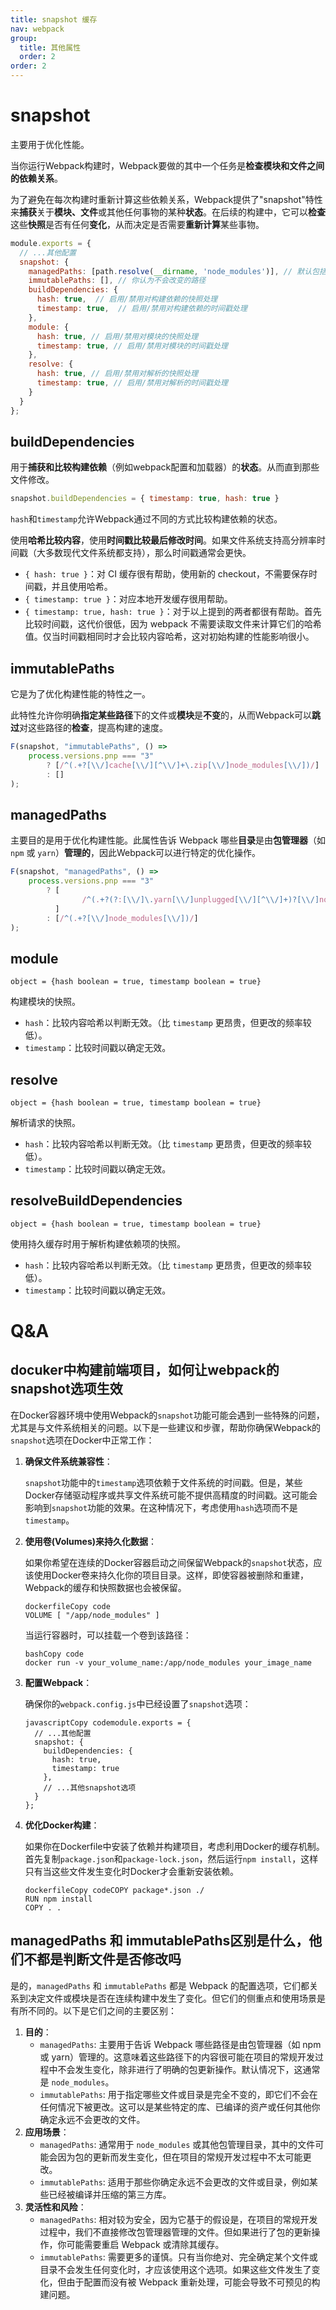 ```yaml
---
title: snapshot 缓存
nav: webpack
group:
  title: 其他属性
  order: 2
order: 2
---
```

# snapshot

主要用于优化性能。

当你运行Webpack构建时，Webpack要做的其中一个任务是**检查模块和文件之间的依赖关系**。

为了避免在每次构建时重新计算这些依赖关系，Webpack提供了"snapshot"特性来**捕获**关于**模块、文件**或其他任何事物的某种**状态**。在后续的构建中，它可以**检查**这些**快照**是否有任何**变化**，从而决定是否需要**重新计算**某些事物。

```js
module.exports = {
  // ...其他配置
  snapshot: {
    managedPaths: [path.resolve(__dirname, 'node_modules')], // 默认包括 node_modules
    immutablePaths: [], // 你认为不会改变的路径
    buildDependencies: {
      hash: true,  // 启用/禁用对构建依赖的快照处理
      timestamp: true,  // 启用/禁用对构建依赖的时间戳处理
    },
    module: {
      hash: true, // 启用/禁用对模块的快照处理
      timestamp: true, // 启用/禁用对模块的时间戳处理
    },
    resolve: {
      hash: true, // 启用/禁用对解析的快照处理
      timestamp: true, // 启用/禁用对解析的时间戳处理
    }
  }
};
```

## buildDependencies

用于**捕获和比较构建依赖**（例如webpack配置和加载器）的**状态**。从而直到那些文件修改。

```js
snapshot.buildDependencies = { timestamp: true, hash: true }
```

`hash`和`timestamp`允许Webpack通过不同的方式比较构建依赖的状态。

使用**哈希比较内容**，使用**时间戳比较最后修改时间**。如果文件系统支持高分辨率时间戳（大多数现代文件系统都支持），那么时间戳通常会更快。

- `{ hash: true }`：对 CI 缓存很有帮助，使用新的 checkout，不需要保存时间戳，并且使用哈希。
- `{ timestamp: true }`：对应本地开发缓存很用帮助。
- `{ timestamp: true, hash: true }`：对于以上提到的两者都很有帮助。首先比较时间戳，这代价很低，因为 webpack 不需要读取文件来计算它们的哈希值。仅当时间戳相同时才会比较内容哈希，这对初始构建的性能影响很小。

## immutablePaths

它是为了优化构建性能的特性之一。

此特性允许你明确**指定某些路径**下的文件或**模块**是**不变**的，从而Webpack可以**跳过**对这些路径的**检查**，提高构建的速度。

```js
F(snapshot, "immutablePaths", () =>
    process.versions.pnp === "3"
        ? [/^(.+?[\\/]cache[\\/][^\\/]+\.zip[\\/]node_modules[\\/])/]
        : []
);
```

## managedPaths

主要目的是用于优化构建性能。此属性告诉 Webpack 哪些**目录**是由**包管理器**（如 `npm` 或 `yarn`）**管理的**，因此Webpack可以进行特定的优化操作。

```js
F(snapshot, "managedPaths", () =>
    process.versions.pnp === "3"
        ? [
                /^(.+?(?:[\\/]\.yarn[\\/]unplugged[\\/][^\\/]+)?[\\/]node_modules[\\/])/
          ]
        : [/^(.+?[\\/]node_modules[\\/])/]
);
```

## module

```
object = {hash boolean = true, timestamp boolean = true}
```

构建模块的快照。

- `hash`：比较内容哈希以判断无效。（比 `timestamp` 更昂贵，但更改的频率较低）。
- `timestamp`：比较时间戳以确定无效。

## resolve

```
object = {hash boolean = true, timestamp boolean = true}
```

解析请求的快照。

- `hash`：比较内容哈希以判断无效。（比 `timestamp` 更昂贵，但更改的频率较低）。
- `timestamp`：比较时间戳以确定无效。

## resolveBuildDependencies

```
object = {hash boolean = true, timestamp boolean = true}
```

使用持久缓存时用于解析构建依赖项的快照。

- `hash`：比较内容哈希以判断无效。（比 `timestamp` 更昂贵，但更改的频率较低）。
- `timestamp`：比较时间戳以确定无效。

# Q&A

## docuker中构建前端项目，如何让webpack的snapshot选项生效

在Docker容器环境中使用Webpack的`snapshot`功能可能会遇到一些特殊的问题，尤其是与文件系统相关的问题。以下是一些建议和步骤，帮助你确保Webpack的`snapshot`选项在Docker中正常工作：

1. **确保文件系统兼容性**：

   `snapshot`功能中的`timestamp`选项依赖于文件系统的时间戳。但是，某些Docker存储驱动程序或共享文件系统可能不提供高精度的时间戳。这可能会影响到`snapshot`功能的效果。在这种情况下，考虑使用`hash`选项而不是`timestamp`。

2. **使用卷(Volumes)来持久化数据**：

   如果你希望在连续的Docker容器启动之间保留Webpack的`snapshot`状态，应该使用Docker卷来持久化你的项目目录。这样，即使容器被删除和重建，Webpack的缓存和快照数据也会被保留。

   ```
   dockerfileCopy code
   VOLUME [ "/app/node_modules" ]
   ```

   当运行容器时，可以挂载一个卷到该路径：

   ```
   bashCopy code
   docker run -v your_volume_name:/app/node_modules your_image_name
   ```

3. **配置Webpack**：

   确保你的`webpack.config.js`中已经设置了`snapshot`选项：

   ```
   javascriptCopy codemodule.exports = {
     // ...其他配置
     snapshot: {
       buildDependencies: {
         hash: true,
         timestamp: true
       },
       // ...其他snapshot选项
     }
   };
   ```

4. **优化Docker构建**：

   如果你在Dockerfile中安装了依赖并构建项目，考虑利用Docker的缓存机制。首先复制`package.json`和`package-lock.json`，然后运行`npm install`，这样只有当这些文件发生变化时Docker才会重新安装依赖。

   ```
   dockerfileCopy codeCOPY package*.json ./
   RUN npm install
   COPY . .
   ```

## managedPaths  和 immutablePaths区别是什么，他们不都是判断文件是否修改吗

是的，`managedPaths` 和 `immutablePaths` 都是 Webpack 的配置选项，它们都关系到决定文件或模块是否在连续构建中发生了变化。但它们的侧重点和使用场景是有所不同的。以下是它们之间的主要区别：

1. **目的**：
   - `managedPaths`: 主要用于告诉 Webpack 哪些路径是由包管理器（如 npm 或 yarn）管理的。这意味着这些路径下的内容很可能在项目的常规开发过程中不会发生变化，除非进行了明确的包更新操作。默认情况下，这通常是 `node_modules`。
   - `immutablePaths`: 用于指定哪些文件或目录是完全不变的，即它们不会在任何情况下被更改。这可以是某些特定的库、已编译的资产或任何其他你确定永远不会更改的文件。
2. **应用场景**：
   - `managedPaths`: 通常用于 `node_modules` 或其他包管理目录，其中的文件可能会因为包的更新而发生变化，但在项目的常规开发过程中不太可能更改。
   - `immutablePaths`: 适用于那些你确定永远不会更改的文件或目录，例如某些已经被编译并压缩的第三方库。
3. **灵活性和风险**：
   - `managedPaths`: 相对较为安全，因为它基于的假设是，在项目的常规开发过程中，我们不直接修改包管理器管理的文件。但如果进行了包的更新操作，你可能需要重启 Webpack 或清除其缓存。
   - `immutablePaths`: 需要更多的谨慎。只有当你绝对、完全确定某个文件或目录不会发生任何变化时，才应该使用这个选项。如果这些文件发生了变化，但由于配置而没有被 Webpack 重新处理，可能会导致不可预见的构建问题。
